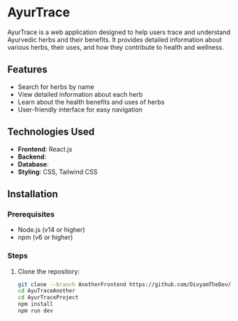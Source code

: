 # AyurTrace

AyurTrace is a web application designed to help users trace and understand Ayurvedic herbs and their benefits. It provides detailed information about various herbs, their uses, and how they contribute to health and wellness.

## Features

- Search for herbs by name
- View detailed information about each herb
- Learn about the health benefits and uses of herbs
- User-friendly interface for easy navigation

## Technologies Used

- **Frontend**: React.js
- **Backend**: 
- **Database**:
- **Styling**: CSS, Tailwind CSS

## Installation

### Prerequisites

- Node.js (v14 or higher)
- npm (v6 or higher)
  

### Steps

1. Clone the repository:
   ```bash
   git clone --branch AnotherFrontend https://github.com/DivyamTheDev/AyuTrace.git AyuTraceAnother
   cd AyuTraceAnother
   cd AyurTraceProject
   npm install
   npm run dev





